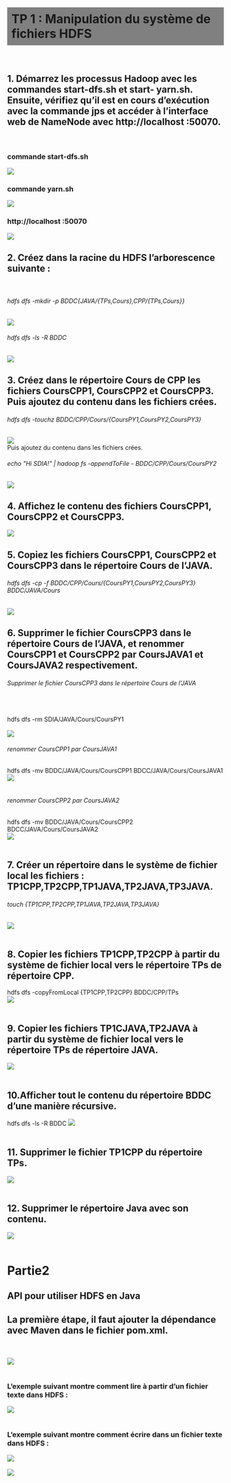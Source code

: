 <h1 style="background-color: rgb(128,128,128); padding: 10px;">TP 1 : Manipulation du système de fichiers HDFS</h1><br>
<h2>1. Démarrez les processus Hadoop avec les commandes start-dfs.sh et start-
yarn.sh. Ensuite, vérifiez qu’il est en cours d’exécution avec la commande jps et
accéder à l’interface web de NameNode avec http://localhost :50070.</h2><br>
<h3>commande start-dfs.sh</h3>
<img src="./imgs/img.png">
<h3>commande yarn.sh</h3>
<img src="./imgs/img2.png">
<h3>http://localhost :50070</h3>
<img src="./imgs/img3.png">
<h2>2. Créez dans la racine du HDFS l’arborescence suivante :</h2><br>
<h6>hdfs dfs -mkdir -p BDDC{JAVA/{TPs,Cours},CPP/{TPs,Cours}}</h6>
<img src="./imgs/img7.png"><br>
<h6> hdfs dfs -ls -R BDDC</h6>
<img src="./imgs/img8.png"><br>
<H2>3. Créez dans le répertoire Cours de CPP les fichiers CoursCPP1, CoursCPP2 et
CoursCPP3. Puis ajoutez du contenu dans les fichiers crées.</H2>
<h6>hdfs dfs -touchz BDDC/CPP/Cours/{CoursPY1,CoursPY2,CoursPY3}</h6>
<img src="./imgs/img9.png"><br>
Puis ajoutez du contenu dans les fichiers crées.
<h6>echo "Hi SDIA!" | hadoop fs -appendToFile - BDDC/CPP/Cours/CoursPY2</h6>
<img src="./imgs/img10.png"><br>
<h2>4. Affichez le contenu des fichiers CoursCPP1, CoursCPP2 et CoursCPP3.</h2>
<img src="./imgs/img11.png"><br>
<h2>5. Copiez les fichiers CoursCPP1, CoursCPP2 et CoursCPP3 dans le répertoire Cours
de l’JAVA.</h2>
<h6>hdfs dfs -cp -f BDDC/CPP/Cours/{CoursPY1,CoursPY2,CoursPY3} BDDC/JAVA/Cours</h6>
<img src="./imgs/img12.png"><br>
<h2>6. Supprimer le fichier CoursCPP3 dans le répertoire Cours de l’JAVA, et renommer
CoursCPP1 et CoursCPP2 par CoursJAVA1 et CoursJAVA2 respectivement.</h2>
<h6>Supprimer le fichier CoursCPP3 dans le répertoire Cours de l’JAVA</h6><br><br>
hdfs dfs -rm SDIA/JAVA/Cours/CoursPY1 <br><br>
<img src="./imgs/img14.png"><br>
<h6>renommer CoursCPP1 par CoursJAVA1</h6>
hdfs dfs -mv BDDC/JAVA/Cours/CoursCPP1 BDCC/JAVA/Cours/CoursJAVA1 <br>
<img src="./imgs/img13.png"><br><br>

<h6>renommer CoursCPP2 par CoursJAVA2</h6>
hdfs dfs -mv BDDC/JAVA/Cours/CoursCPP2 BDCC/JAVA/Cours/CoursJAVA2<br>
<img src="./imgs/img13.png"><br><br>

<h2>7. Créer un répertoire dans le système de fichier local les fichiers :
TP1CPP,TP2CPP,TP1JAVA,TP2JAVA,TP3JAVA.</h2>
<h6>touch {TP1CPP,TP2CPP,TP1JAVA,TP2JAVA,TP3JAVA}</h6>
<img src="./imgs/img15.png"><br><br>
<h2>8. Copier les fichiers TP1CPP,TP2CPP à partir du système de fichier local vers le répertoire TPs de répertoire CPP.</h2>
hdfs dfs -copyFromLocal {TP1CPP,TP2CPP} BDDC/CPP/TPs <br>
<img src="./imgs/img16.png"><br><br>
<h2>9. Copier les fichiers TP1CJAVA,TP2JAVA à partir du système de fichier local vers le
répertoire TPs de répertoire JAVA.</h2>
<img src="./imgs/img17.png"><br><br>
<h2>10.Afficher tout le contenu du répertoire BDDC d’une manière récursive.</h2>
hdfs dfs -ls -R BDDC
<img src="./imgs/img18.png"><br><br>
<h2>11. Supprimer le fichier TP1CPP du répertoire TPs.</h2>
<img src="./imgs/img19.png"><br><br>
<h2>12. Supprimer le répertoire Java avec son contenu.</h2>
<img src="./imgs/img20.png"><br><br>
<h1>Partie2</h1>
<h2>API pour utiliser HDFS en Java</h2>
<h2>La première étape, il faut ajouter la dépendance avec Maven dans le
fichier pom.xml.</h2><br><br>
<img src="./imgs/img21.png"><br><br>
<h3>L’exemple suivant montre comment lire à partir d’un fichier texte dans
HDFS :</h3>
<img src="./imgs/img22.png"><br><br>
<h3>L’exemple suivant montre comment écrire dans un fichier texte dans
HDFS :</h3>
<img src="./imgs/img24.png"><br><br>
<img src="./imgs/img23.png"><br><br>



